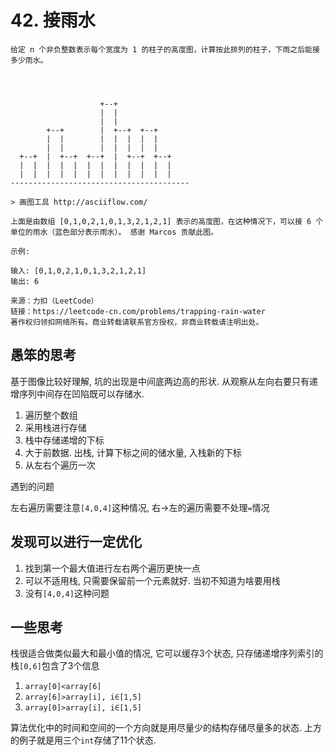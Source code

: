 # 42. 接雨水
```
给定 n 个非负整数表示每个宽度为 1 的柱子的高度图，计算按此排列的柱子，下雨之后能接多少雨水。




                    +--+
                    |  |
                    |  |
        +--+        |  +--+  +--+
        |  |        |  |  |  |  |
        |  |        |  |  |  |  |
  +--+  |  +--+  +--+  |  +--+  +--+
  |  |  |  |  |  |  |  |  |  |  |  |
  |  |  |  |  |  |  |  |  |  |  |  |
----------------------------------------

> 画图工具 http://asciiflow.com/

上面是由数组 [0,1,0,2,1,0,1,3,2,1,2,1] 表示的高度图，在这种情况下，可以接 6 个单位的雨水（蓝色部分表示雨水）。 感谢 Marcos 贡献此图。

示例:

输入: [0,1,0,2,1,0,1,3,2,1,2,1]
输出: 6

来源：力扣（LeetCode）
链接：https://leetcode-cn.com/problems/trapping-rain-water
著作权归领扣网络所有。商业转载请联系官方授权，非商业转载请注明出处。
```

## 愚笨的思考

基于图像比较好理解, 坑的出现是中间底两边高的形状. 从观察从左向右要只有递增序列中间存在凹陷既可以存储水. 

1. 遍历整个数组
2. 采用栈进行存储
3. 栈中存储递增的下标
4. 大于前数据. 出栈, 计算下标之间的储水量, 入栈新的下标
5. 从左右个遍历一次

遇到的问题

左右遍历需要注意`[4,0,4]`这种情况, 右\-\>左的遍历需要不处理`=`情况

## 发现可以进行一定优化

1. 找到第一个最大值进行左右两个遍历更快一点
2. 可以不适用栈, 只需要保留前一个元素就好. 当初不知道为啥要用栈
3. 没有`[4,0,4]`这种问题


## 一些思考

栈很适合做类似最大和最小值的情况, 它可以缓存3个状态, 只存储递增序列索引的栈`[0,6]`包含了3个信息

1. `array[0]<array[6]`
2. `array[6]>array[i], i∈[1,5]`
3. `array[0]>array[i], i∈[1,5]`

算法优化中的时间和空间的一个方向就是用尽量少的结构存储尽量多的状态. 上方的例子就是用三个`int`存储了11个状态.


